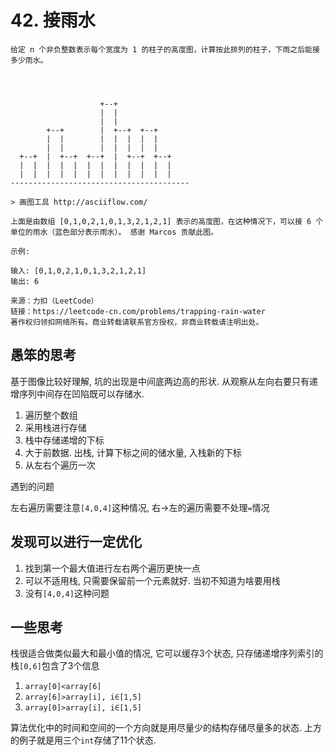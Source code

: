 # 42. 接雨水
```
给定 n 个非负整数表示每个宽度为 1 的柱子的高度图，计算按此排列的柱子，下雨之后能接多少雨水。




                    +--+
                    |  |
                    |  |
        +--+        |  +--+  +--+
        |  |        |  |  |  |  |
        |  |        |  |  |  |  |
  +--+  |  +--+  +--+  |  +--+  +--+
  |  |  |  |  |  |  |  |  |  |  |  |
  |  |  |  |  |  |  |  |  |  |  |  |
----------------------------------------

> 画图工具 http://asciiflow.com/

上面是由数组 [0,1,0,2,1,0,1,3,2,1,2,1] 表示的高度图，在这种情况下，可以接 6 个单位的雨水（蓝色部分表示雨水）。 感谢 Marcos 贡献此图。

示例:

输入: [0,1,0,2,1,0,1,3,2,1,2,1]
输出: 6

来源：力扣（LeetCode）
链接：https://leetcode-cn.com/problems/trapping-rain-water
著作权归领扣网络所有。商业转载请联系官方授权，非商业转载请注明出处。
```

## 愚笨的思考

基于图像比较好理解, 坑的出现是中间底两边高的形状. 从观察从左向右要只有递增序列中间存在凹陷既可以存储水. 

1. 遍历整个数组
2. 采用栈进行存储
3. 栈中存储递增的下标
4. 大于前数据. 出栈, 计算下标之间的储水量, 入栈新的下标
5. 从左右个遍历一次

遇到的问题

左右遍历需要注意`[4,0,4]`这种情况, 右\-\>左的遍历需要不处理`=`情况

## 发现可以进行一定优化

1. 找到第一个最大值进行左右两个遍历更快一点
2. 可以不适用栈, 只需要保留前一个元素就好. 当初不知道为啥要用栈
3. 没有`[4,0,4]`这种问题


## 一些思考

栈很适合做类似最大和最小值的情况, 它可以缓存3个状态, 只存储递增序列索引的栈`[0,6]`包含了3个信息

1. `array[0]<array[6]`
2. `array[6]>array[i], i∈[1,5]`
3. `array[0]>array[i], i∈[1,5]`

算法优化中的时间和空间的一个方向就是用尽量少的结构存储尽量多的状态. 上方的例子就是用三个`int`存储了11个状态.


